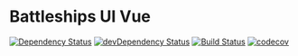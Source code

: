 Battleships UI Vue
==================


[![Dependency Status](https://img.shields.io/david/ships-online/battleships-ui-vue.svg)](https://david-dm.org/ships-online/battleships-ui-vue)
[![devDependency Status](https://img.shields.io/david/dev/ships-online/battleships-ui-vue.svg)](https://david-dm.org/ships-online/battleships-ui-vue?type=dev)
[![Build Status](https://travis-ci.org/ships-online/battleships-ui-vue.svg?branch=master)](https://travis-ci.org/ships-online/battleships-ui-vue)
[![codecov](https://codecov.io/gh/ships-online/battleships-ui-vue/branch/master/graph/badge.svg)](https://codecov.io/gh/ships-online/battleships-ui-vue)
